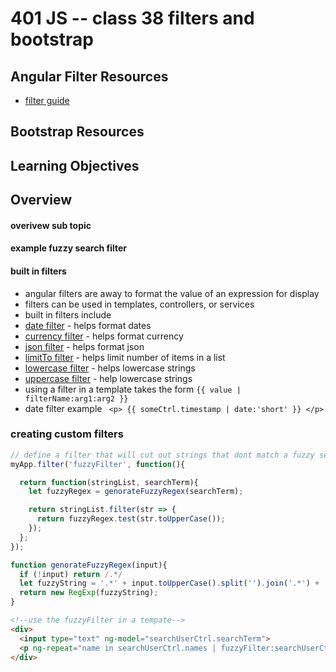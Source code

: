 401 JS -- class 38 filters and bootstrap
===

## Angular Filter Resources
* [filter guide]

## Bootstrap Resources

## Learning Objectives
<!-- unordered list of learning objectives --> 

## Overview
#### overivew sub topic 

#### example fuzzy search filter
#### built in filters
* angular filters are away to format the value of an expression for display
* filters can be used in templates, controllers, or services
* built in filters include
 * [date filter] - helps format dates
 * [currency filter] - helps format currency
 * [json filter] - helps format json
 * [limitTo filter] - helps limit number of items in a list
 * [lowercase filter] - helps lowercase strings
 * [uppercase filter] - help lowercase strings
* using a filter in a template takes the form ` {{ value | filterName:arg1:arg2 }} `
* date filter example ` <p> {{ someCtrl.timestamp | date:'short' }} </p>`

### creating custom filters
``` javascript
// define a filter that will cut out strings that dont match a fuzzy search
myApp.filter('fuzzyFilter', function(){

  return function(stringList, searchTerm){
    let fuzzyRegex = genorateFuzzyRegex(searchTerm);

    return stringList.filter(str => {
      return fuzzyRegex.test(str.toUpperCase());
    });
  };
});

function genorateFuzzyRegex(input){
  if (!input) return /.*/
  let fuzzyString = '.*' + input.toUpperCase().split('').join('.*') + '.*';
  return new RegExp(fuzzyString);
}
```
``` html
<!--use the fuzzyFilter in a tempate-->
<div>
  <input type="text" ng-model="searchUserCtrl.searchTerm">
  <p ng-repeat="name in searchUserCtrl.names | fuzzyFilter:searchUserCtrl.searchTerm" {{name}}  </p>
</div>
```

<!--links -->
[filter guide]: https://docs.angularjs.org/guide/filter
[date filter]: https://docs.angularjs.org/api/ng/filter/date
[currency filter]: https://docs.angularjs.org/api/ng/filter/currency
[json filter]: https://docs.angularjs.org/api/ng/filter/json
[limitTo filter]: https://docs.angularjs.org/api/ng/filter/limitTo
[lowercase filter]: https://docs.angularjs.org/api/ng/filter/lowercase
[uppercase filter]: https://docs.angularjs.org/api/ng/filter/uppercase 
